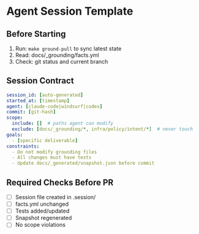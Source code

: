 # Agent Session Template

## Before Starting
1. Run: `make ground-pull` to sync latest state
2. Read: docs/_grounding/facts.yml
3. Check: git status and current branch

## Session Contract
```yaml
session_id: [auto-generated]
started_at: [timestamp]
agent: [claude-code|windsurf|codex]
commit: [git-hash]
scope:
  include: []  # paths agent can modify
  exclude: [docs/_grounding/*, infra/policy/intent/*]  # never touch
goals:
  - [specific deliverable]
constraints:
  - Do not modify grounding files
  - All changes must have tests
  - Update docs/_generated/snapshot.json before commit
```

## Required Checks Before PR
- [ ] Session file created in .session/
- [ ] facts.yml unchanged
- [ ] Tests added/updated
- [ ] Snapshot regenerated
- [ ] No scope violations